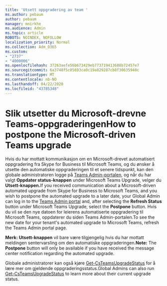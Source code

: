 ```yaml
---
title: 'Utsett oppgradering av team '
ms.author: pebaum
author: pebaum
manager: mnirkhe
ms.audience: Admin
ms.topic: article
ROBOTS: NOINDEX, NOFOLLOW
localization_priority: Normal
ms.collection: Adm_O365
ms.custom:
- "2737"
- "4000006"
ms.openlocfilehash: 37263aefe56b673429eb773719413688b72457e7
ms.sourcegitcommit: 6a3748f5c05693ca0c19a829287cb8f30635940c
ms.translationtype: MT
ms.contentlocale: nb-NO
ms.lasthandoff: 04/22/2020
ms.locfileid: "43785348"
---
```

# <a name="how-to-postpone-the-microsoft-driven-teams-upgrade"></a><span data-ttu-id="0c82c-102">Slik utsetter du Microsoft-drevne Teams-oppgraderingen</span><span class="sxs-lookup"><span data-stu-id="0c82c-102">How to postpone the Microsoft-driven Teams upgrade</span></span>

<span data-ttu-id="0c82c-103">Hvis du har mottatt kommunikasjon om en Microsoft-drevet automatisert oppgradering fra Skype for Business til Microsoft Teams, og du ønsker å utsette den automatiske oppgraderingen til et senere tidspunkt, kan den globale administratoren logge på [Teams Admin-portalen,](https://admin.teams.microsoft.com/dashboard) og når du har valgt **Oppdater status-knappen** under Microsoft Teams Upgrade, velger du **Utsett-knappen.**</span><span class="sxs-lookup"><span data-stu-id="0c82c-103">If you received communication about a Microsoft-driven automated upgrade from Skype for Business to Microsoft Teams, and you wish to postpone the automated upgrade to a later date, your Global Admin can log in to the [Teams Admin portal](https://admin.teams.microsoft.com/dashboard) and, after selecting the **Refresh Status** button under Microsoft Teams Upgrade, select the **Postpone** button.</span></span> <span data-ttu-id="0c82c-104">Hvis du vil se den nye datoen for leierens automatiserte oppgradering til Microsoft Teams, oppdaterer du siden Teams Admin-portalen.</span><span class="sxs-lookup"><span data-stu-id="0c82c-104">To see the new date for your tenant's automated upgrade to Microsoft Teams, refresh the Teams Admin portal page.</span></span>

<span data-ttu-id="0c82c-105">**Merk:** **Utsett-knappen** vil bare være tilgjengelig hvis du har mottatt meldingen sentervarsling om den automatiske oppgraderingen.</span><span class="sxs-lookup"><span data-stu-id="0c82c-105">**Note:** The **Postpone** button will only be available if you have received the message center notification regarding the automated upgrade.</span></span> 

<span data-ttu-id="0c82c-106">Globale administratorer kan også kjøre [Get-CsTeamsUpgradeStatus](https://docs.microsoft.com/powershell/module/skype/get-csteamsupgradestatus?view=skype-ps) for å lære mer om gjeldende oppgraderingsstatus.</span><span class="sxs-lookup"><span data-stu-id="0c82c-106">Global Admins can also run [Get-CsTeamsUpgradeStatus](https://docs.microsoft.com/powershell/module/skype/get-csteamsupgradestatus?view=skype-ps) to learn more about their current upgrade status.</span></span>
